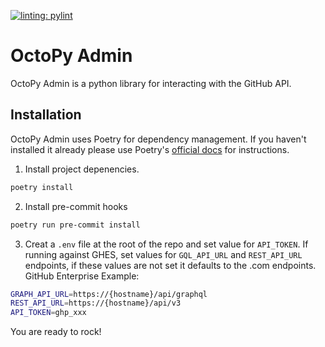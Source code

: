 [![linting: pylint](https://img.shields.io/badge/linting-pylint-yellowgreen)](https://github.com/PyCQA/pylint)

# OctoPy Admin

OctoPy Admin is a python library for interacting with the GitHub API.

## Installation

OctoPy Admin uses Poetry for dependency management. If you haven't installed it already please use Poetry's [official docs](https://python-poetry.org/docs/#installation) for instructions.

1. Install project depenencies.

```bash
poetry install
```

2. Install pre-commit hooks

```bash
poetry run pre-commit install
```

3. Creat a `.env` file at the root of the repo and set value for `API_TOKEN`. If running against GHES, set values for `GQL_API_URL` and `REST_API_URL` endpoints, if these values are not set it defaults to the .com endpoints. GitHub Enterprise Example:

```bash
GRAPH_API_URL=https://{hostname}/api/graphql
REST_API_URL=https://{hostname}/api/v3
API_TOKEN=ghp_xxx
```

You are ready to rock!